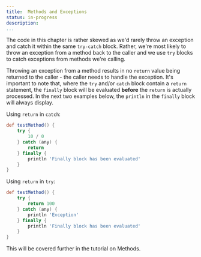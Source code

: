 ```yaml
---
title:	Methods and Exceptions  
status:	in-progress
description:	
...
```

The code in this chapter is rather skewed as we'd rarely throw an exception and catch it within the same `try-catch` block. Rather, we're most likely to throw an exception from a method back to the caller and we use `try` blocks to catch exceptions from methods we're calling.

Throwing an exception from a method results in no `return` value being returned to the caller - the caller needs to handle the exception. It's important to note that, where the `try` and/or `catch` block contain a `return` statement, the `finally` block will be evaluated __before__ the `return` is actually processed. In the next two examples below, the `println` in the `finally` block will always display.

Using `return` in `catch`:

```groovy
def testMethod() {
    try {
        10 / 0
    } catch (any) {
        return
    } finally {
        println 'Finally block has been evaluated'
    }
}
```

Using `return` in `try`:

```groovy
def testMethod() {
    try {
        return 100
    } catch (any) {
        println 'Exception'
    } finally {
        println 'Finally block has been evaluated'
    }
}
```

This will be covered further in the tutorial on Methods.